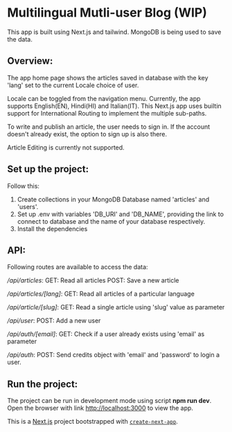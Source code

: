 # Multilingual Mutli-user Blog (WIP)

This app is built using Next.js and tailwind. MongoDB is being used to save the data.

## Overview:

The app home page shows the articles saved in database with the key 'lang' set to the current Locale choice of user.

Locale can be toggled from the navigation menu. Currently, the app supports English(EN), Hindi(HI) and Italian(IT). This Next.js app uses builtin support for International Routing to implement the multiple sub-paths.

To write and publish an article, the user needs to sign in. If the account doesn't already exist, the option to sign up is also there.

Article Editing is currently not supported.

## Set up the project:

Follow this:

1. Create collections in your MongoDB Database named 'articles' and 'users'.
2. Set up .env with variables 'DB_URI' and 'DB_NAME', providing the link to connect to database and the name of your database respectively.
3. Install the dependencies

## API:

Following routes are available to access the data:

_/api/articles_:
GET: Read all articles
POST: Save a new article

_/api/articles/[lang]_:
GET: Read all articles of a particular language

_/api/article/[slug]_:
GET: Read a single article using 'slug' value as parameter

_/api/user_:
POST: Add a new user

_/api/auth/[email]_:
GET: Check if a user already exists using 'email' as parameter

_/api/auth_:
POST: Send credits object with 'email' and 'password' to login a user.

## Run the project:

The project can be run in development mode using script **npm run dev**. Open the browser with link [http://localhost:3000](http://localhost:3000) to view the app.

This is a [Next.js](https://nextjs.org/) project bootstrapped with [`create-next-app`](https://github.com/vercel/next.js/tree/canary/packages/create-next-app).
